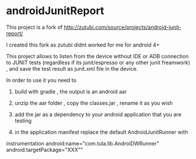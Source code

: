 # androidJunitReport

This project is a fork of http://zutubi.com/source/projects/android-junit-report/

I created this fork as zutubi didnt worked for me for android 4+

This project allows to listen from the device without IDE or ADB connection to JUNIT tests (regardless if its junit/espresso or any other junit freamwork) , and save the test result as junit.xml file in the device.

In order to use it you need to 

1) build with gradle , the output is an android aar 

2) unzip the aar folder , copy the classes.jar , rename it as you wish 

3) add the jar as a dependency to your android application that you are testing 

4) in the application manifest replace the default AndroidJunitRunner with 

instrumentation android:name="com.tula.lib.AndroiDWRunner" android:targetPackage="XXX""